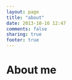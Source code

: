 ```yaml
---
layout: page
title: "about"
date: 2013-10-16 12:47
comments: false
sharing: true
footer: true
---
```


# About me